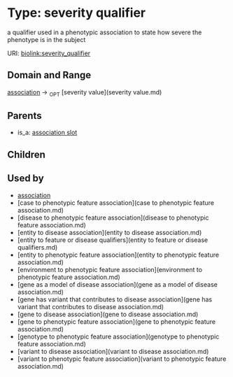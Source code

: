 
# Type: severity qualifier


a qualifier used in a phenotypic association to state how severe the phenotype is in the subject

URI: [biolink:severity_qualifier](https://w3id.org/biolink/vocab/severity_qualifier)


## Domain and Range

[association](association.md) ->  <sub>OPT</sub> [severity value](severity value.md)

## Parents

 *  is_a: [association slot](association_slot.md)

## Children


## Used by

 * [association](association.md)
 * [case to phenotypic feature association](case to phenotypic feature association.md)
 * [disease to phenotypic feature association](disease to phenotypic feature association.md)
 * [entity to disease association](entity to disease association.md)
 * [entity to feature or disease qualifiers](entity to feature or disease qualifiers.md)
 * [entity to phenotypic feature association](entity to phenotypic feature association.md)
 * [environment to phenotypic feature association](environment to phenotypic feature association.md)
 * [gene as a model of disease association](gene as a model of disease association.md)
 * [gene has variant that contributes to disease association](gene has variant that contributes to disease association.md)
 * [gene to disease association](gene to disease association.md)
 * [gene to phenotypic feature association](gene to phenotypic feature association.md)
 * [genotype to phenotypic feature association](genotype to phenotypic feature association.md)
 * [variant to disease association](variant to disease association.md)
 * [variant to phenotypic feature association](variant to phenotypic feature association.md)
